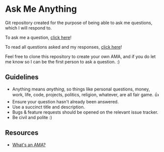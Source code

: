 # Ask Me Anything

Git repository created for the purpose of being able to ask me questions, which I will respond to.

To ask me a question, [click here](../../issues/new)!

To read all questions asked and my responses, [click here](../../issues)!

Feel free to clone this repository to create your own AMA, and if you do let me know so I can be the first person to ask a question. :)

## Guidelines

* Anything means *anything*, so things like personal questions, money, work, life, code, projects, politics, religion, whatever, are all fair game. 👍
* Ensure your question hasn't already been answered.
* Use a succinct title and description.
* Bugs & feature requests should be opened on the relevant issue tracker.
* Be civil and polite :)

## Resources

* [What's an AMA?](https://en.wikipedia.org/wiki/R/IAmA)